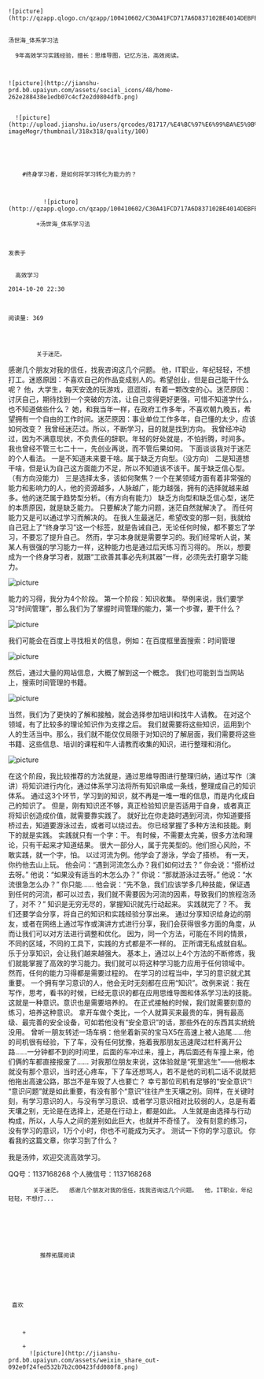
    
  
    ![picture](http://qzapp.qlogo.cn/qzapp/100410602/C30A41FCD717A6D837102BE4014DEBFB/100)
    

    汤世海_体系学习法
  
      9年高效学习实践经验，擅长：思维导图，记忆方法，高效阅读。

  
  
    ![picture](http://jianshu-prd.b0.upaiyun.com/assets/social_icons/48/home-262e288438e1edb07c4cf2e2d0804dfb.png)
  
    
      ![picture](http://upload.jianshu.io/users/qrcodes/81717/%E4%BC%97%E6%99%BA%E5%9B%A2%E5%BE%AE%E4%BF%A1%E5%8F%B7.jpg?imageMogr/thumbnail/318x318/quality/100)
    


    
      
        #终身学习者，是如何将学习转化为能力的？
        
          
            
              ![picture](http://qzapp.qlogo.cn/qzapp/100410602/C30A41FCD717A6D837102BE4014DEBFB/100)
            
            +汤世海_体系学习法
        
        
    
    发表于 

    
      高效学习

    2014-10-20 22:30

    

    阅读量: 369
  


        
            关于迷茫。
  感谢几个朋友对我的信任，找我咨询这几个问题。
  他，IT职业，年纪轻轻，不想打工。迷惑原因：不喜欢自己的作品变成别人的。希望创业，但是自己能干什么呢？
  他，大学生，每天安逸的玩游戏，逛逛街，有着一颗改变的心。迷茫原因：讨厌自己，期待找到一个突破的方法，让自己变得更好更强，可惜不知道学什么，也不知道做些什么？
  她，和我当年一样，在政府工作多年，不喜欢朝九晚五，希望拥有一个自由的工作时间。迷茫原因：事业单位工作多年，自己懂的太少，应该如何改变？
  我曾经迷茫过。所以，不断学习，目的就是找到方向。
  我曾经冲动过，因为不满意现状，不负责任的辞职。年轻的好处就是，不怕折腾，时间多。
  我也曾经不管三七二十一，先创业再说，而不管后果如何。
  下面谈谈我对于迷茫的个人看法。
  一是不知道未来要干啥。属于缺乏方向型。（没方向）
  二是知道想干啥，但是认为自己这方面能力不足，所以不知道该不该干。属于缺乏信心型。（有方向没能力）
  三是选择太多，该如何聚焦？一个在某领域方面有着非常强的能力和影响力的人，他的资源越多，人脉越广，能力越强，拥有的选择就越来越多。他的迷茫属于趋势型分析。（有方向有能力）
  缺乏方向型和缺乏信心型，迷茫的本质原因，就是缺乏能力。
  只要解决了能力问题，迷茫自然就解决了。
  而任何能力又是可以通过学习而解决的。
  在我人生最迷茫，希望改变的那一刻，我就给自己冠上了“终身学习”这一个标签，就是告诫自己，无论任何时候，都不要忘了学习，不要忘了提升自己。
  然而，学习本身就是需要学习的。我们经常听人说，某某人有很强的学习能力一样，这种能力也是通过后天练习而习得的。
  所以，想要成为一个终身学习者，就跟“工欲善其事必先利其器”一样，必须先去打磨学习能力。

![picture](http://upload-images.jianshu.io/upload_images/81717-a4c892f913dc2180.jpg?imageView2/2/w/1240/q/100)

   
  能力的习得，我分为4个阶段。
  第一个阶段：知识收集。
  举例来说，我们要学习“时间管理”，那么我们为了掌握时间管理的能力，第一个步骤，要干什么？

![picture](http://upload-images.jianshu.io/upload_images/81717-ad1922f49eaa979c.jpg?imageView2/2/w/1240/q/100)

  我们可能会在百度上寻找相关的信息，例如：在百度框里面搜索：时间管理

![picture](http://upload-images.jianshu.io/upload_images/81717-d856d00ec780de18.jpg?imageView2/2/w/1240/q/100)

  然后，通过大量的网站信息，大概了解到这一个概念。
  我们也可能到当当网站上，搜索时间管理的书籍。

![picture](http://upload-images.jianshu.io/upload_images/81717-fa12a090519ef114.jpg?imageView2/2/w/1240/q/100)

  当然，我们为了更快的了解和接触，就会选择参加培训和找牛人请教。
  在对这个领域，有了比较多的理论知识作为支撑之后。
  我们就需要将这些知识，运用到个人的生活当中。那么，我们就不能仅仅局限于对知识的了解层面，我们需要将这些书籍、这些信息、培训的课程和牛人请教而收集的知识，进行整理和消化。

![picture](http://upload-images.jianshu.io/upload_images/81717-9245920b10d8464e.jpg?imageView2/2/w/1240/q/100)

  在这个阶段，我比较推荐的方法就是，通过思维导图进行整理归纳，通过写作（演讲）将知识进行内化，通过体系学习法将所有知识串成一条线，整理成自己的知识体系。
  通过这3个环节，学习到的知识，就不再是一堆一堆的信息，而是内化成自己的知识了。
  但是，刚有知识还不够，真正检验知识是否适用于自身，或者真正将知识创造成价值，就需要靠实践了。
  就好比在你走路时遇到河流，你知道要搭桥过去，知道要游泳过去，或者可以绕过去。
  你已经掌握了多种方法和技能。剩下的就是实践。
  实践就只有一个字：干。
  有时候，不需要太完美，很多方法和理论，只有干起来才知道结果。
  很大一部分人，属于完美型的。他们担心风险，不敢实践，就一个字，怕。
  以过河流为例。他学会了游泳，学会了搭桥。
  有一天，你约他去山上玩。
  他会问：“遇到河流怎么办？我们如何过去？”
  你会说：“搭桥过去呀。”
  他说：“如果没有适当的木怎么办？”
  你说：“那就游泳过去呀。”
  他说：“水流很急怎么办？”
  你只能......
  他会说：“先不急，我们应该学多几种技能，保证遇到任何的河流，都可以过去，我们就不需要因为河流的因素，导致我们的旅程泡汤了，对不？”
  知识是无穷无尽的，掌握知识就先行动起来。
  实践就完了？不。
  我们还要学会分享，将自己的知识和实践经验分享出来。
  通过分享知识给身边的朋友，或者在网络上通过写作或演讲方式进行分享，我们会获得很多方面的角度，从而让我们可以对方法进行调整和优化。
  因为，同一个方法，可能在不同的情景，不同的区域，不同的工具下，实践的方式都是不一样的。
  正所谓无私成就自私。
  乐于分享知识，会让我们越来越强大。
  基本上，通过以上4个方法的不断修炼，我们就能掌握了高效的学习能力。我们就可以将这种学习能力应用于任何领域中。
  然而，任何的能力习得都是需要过程的。
  在学习的过程当中，学习的意识就尤其重要。
  一个拥有学习意识的人，他会无时无刻都在应用“知识”。改例来说：我在写作，思考，看书的时候，已经无意识的都在应用思维导图和体系学习法的技能。
  这就是一种意识。意识也是需要培养的。
  在正式接触的时候，我们就需要刻意的练习，培养这种意识。
  拿开车做个类比，一个人就算买来最贵的车，拥有最高级、最完善的安全设备，可如若他没有“安全意识”的话，那些外在的东西其实统统没用。
  曾听一朋友转述一场车祸：他坐着新买的宝马X5在高速上被人追尾……他的司机很有经验，下了车，没有任何犹豫，拖着我那朋友迅速爬过栏杆离开公路……一分钟都不到的时间里，后面的车冲过来，撞上，再后面还有车撞上来，他们俩的车都直接报废了……
  对我那位朋友来说，这体验就是“死里逃生”——他根本就没有那个意识，当时还心疼车，下了车还想骂人，若不是他的司机二话不说就把他拖出高速公路，那岂不是车毁了人也要亡？
  幸亏那位司机有足够的“安全意识”!
  “意识问题”就是如此重要，有没有那个“意识”往往产生天壤之别。同样，在关键时刻，有学习意识的人，与没有学习意识、或者学习意识相对比较弱的人，总是有着天壤之别，无论是在选择上，还是在行动上，都是如此。
  人生就是由选择与行动构成，所以，人与人之间的差别如此巨大，也就并不奇怪了。
  没有刻意的练习，没有学习的意识，1万个小时，你也不可能成为天才。
  测试一下你的学习意识。
  你看我的这篇文章，你学习到了什么？
  

  我是汤帅，欢迎交流高效学习。

  QQ号：1137168268 个人微信号：1137168268

        
           关于迷茫。  感谢几个朋友对我的信任，找我咨询这几个问题。  他，IT职业，年纪轻轻，不想打...
      
    
    
      
      
      
          
             推荐拓展阅读
        
      
    
    
      
          
     喜欢

      
      
        +
                  
        +
          ![picture](http://jianshu-prd.b0.upaiyun.com/assets/weixin_share_out-092e0f24fed532b7b2c00423fdd080f8.png)
        
      
    
  


